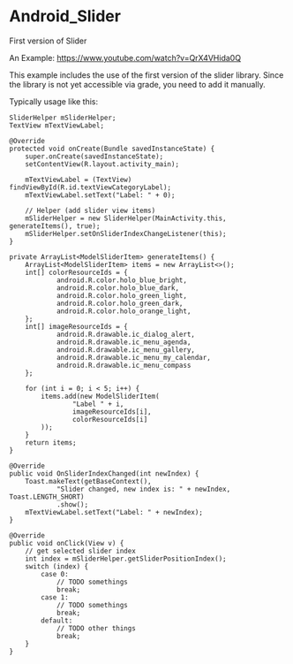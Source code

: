 # Android_Slider
First version of Slider

An Example: https://www.youtube.com/watch?v=QrX4VHida0Q

This example includes the use of the first version of the slider library. Since the library is not yet accessible via grade, you need to add it manually.


Typically usage like this:


  
    SliderHelper mSliderHelper;
    TextView mTextViewLabel;

    @Override
    protected void onCreate(Bundle savedInstanceState) {
        super.onCreate(savedInstanceState);
        setContentView(R.layout.activity_main);

        mTextViewLabel = (TextView) findViewById(R.id.textViewCategoryLabel);
        mTextViewLabel.setText("Label: " + 0);

        // Helper (add slider view items)
        mSliderHelper = new SliderHelper(MainActivity.this, generateItems(), true);
        mSliderHelper.setOnSliderIndexChangeListener(this);
    }

    private ArrayList<ModelSliderItem> generateItems() {
        ArrayList<ModelSliderItem> items = new ArrayList<>();
        int[] colorResourceIds = {
                android.R.color.holo_blue_bright,
                android.R.color.holo_blue_dark,
                android.R.color.holo_green_light,
                android.R.color.holo_green_dark,
                android.R.color.holo_orange_light,
        };
        int[] imageResourceIds = {
                android.R.drawable.ic_dialog_alert,
                android.R.drawable.ic_menu_agenda,
                android.R.drawable.ic_menu_gallery,
                android.R.drawable.ic_menu_my_calendar,
                android.R.drawable.ic_menu_compass
        };

        for (int i = 0; i < 5; i++) {
            items.add(new ModelSliderItem(
                    "Label " + i,
                    imageResourceIds[i],
                    colorResourceIds[i]
            ));
        }
        return items;
    }

    @Override
    public void OnSliderIndexChanged(int newIndex) {
        Toast.makeText(getBaseContext(),
                "Slider changed, new index is: " + newIndex, Toast.LENGTH_SHORT)
                .show();
        mTextViewLabel.setText("Label: " + newIndex);
    }

    @Override
    public void onClick(View v) {
        // get selected slider index
        int index = mSliderHelper.getSliderPositionIndex();
        switch (index) {
            case 0:
                // TODO somethings
                break;
            case 1:
                // TODO somethings
                break;
            default:
                // TODO other things
                break;
        }
    }
